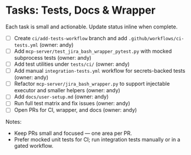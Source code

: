 # Tasks: Tests, Docs & Wrapper

Each task is small and actionable. Update status inline when complete.

- [ ] Create `ci/add-tests-workflow` branch and add `.github/workflows/ci-tests.yml` (owner: andy)
- [ ] Add `mcp-server/test_jira_bash_wrapper_pytest.py` with mocked subprocess tests (owner: andy)
- [ ] Add test utilities under `tests/ci/` (owner: andy)
- [ ] Add manual `integration-tests.yml` workflow for secrets-backed tests (owner: andy)
- [ ] Refactor `mcp-server/jira_bash_wrapper.py` to support injectable executor and smaller helpers (owner: andy)
- [ ] Add `docs/user-setup.md` (owner: andy)
- [ ] Run full test matrix and fix issues (owner: andy)
- [ ] Open PRs for CI, wrapper, and docs (owner: andy)

Notes:
- Keep PRs small and focused — one area per PR.
- Prefer mocked unit tests for CI; run integration tests manually or in a gated workflow.

